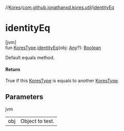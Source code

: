 //[Kores](../../index.md)/[com.github.jonathanxd.kores.util](index.md)/[identityEq](identity-eq.md)

# identityEq

[jvm]\
fun [KoresType](../com.github.jonathanxd.kores.type/-kores-type/index.md).[identityEq](identity-eq.md)(obj: [Any](https://kotlinlang.org/api/latest/jvm/stdlib/kotlin/-any/index.html)?): [Boolean](https://kotlinlang.org/api/latest/jvm/stdlib/kotlin/-boolean/index.html)

Default equals method.

#### Return

True if this [KoresType](../com.github.jonathanxd.kores.type/-kores-type/index.md) is equals to another [KoresType](../com.github.jonathanxd.kores.type/-kores-type/index.md).

## Parameters

jvm

| | |
|---|---|
| obj | Object to test. |
